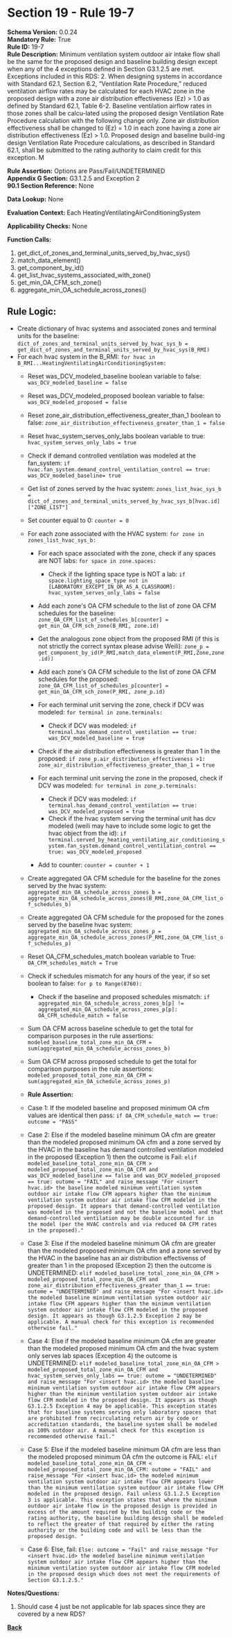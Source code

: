 # Section 19 - Rule 19-7               
**Schema Version:** 0.0.24      
**Mandatory Rule:** True    
**Rule ID:** 19-7                 
**Rule Description:**  Minimum ventilation system outdoor air intake flow shall be the same for the proposed design and baseline building design except when any of the 4 exceptions defined in Section G3.1.2.5 are met.  
Exceptions included in this RDS:
2. When designing systems in accordance with Standard 62.1, Section 6.2, “Ventilation Rate Procedure,” reduced ventilation airflow rates may be calculated for each HVAC zone in the proposed design with a zone air distribution effectiveness (Ez) > 1.0 as defined by Standard 62.1, Table 6-2. Baseline ventilation airflow rates in those zones shall be calcu-lated using the proposed design Ventilation Rate Procedure calculation with the following change only. Zone air distribution effectiveness shall be changed to (Ez) = 1.0 in each zone having a zone air distribution effectiveness (Ez) > 1.0. Proposed design and baseline build-ing design Ventilation Rate Procedure calculations, as described in Standard 62.1, shall be submitted to the rating authority to claim credit for this exception. M


**Rule Assertion:** Options are Pass/Fail/UNDETERMINED      
**Appendix G Section:** G3.1.2.5 and Exception 2           
**90.1 Section Reference:** None  

**Data Lookup:** None    

**Evaluation Context:** Each HeatingVentilatingAirConditioningSystem  

**Applicability Checks:**  None
   
**Function Calls:**  
1. get_dict_of_zones_and_terminal_units_served_by_hvac_sys()    
2. match_data_element()  
3. get_component_by_id()  
4. get_list_hvac_systems_associated_with_zone()  
5. get_min_OA_CFM_sch_zone()  
6. aggregate_min_OA_schedule_across_zones()  



## Rule Logic:   
- Create dictionary of hvac systems and associated zones and terminal units for the baseline: `dict_of_zones_and_terminal_units_served_by_hvac_sys_b = get_dict_of_zones_and_terminal_units_served_by_hvac_sys(B_RMI)`   
- For each hvac system in the B_RMI: `for hvac in B_RMI...HeatingVentilatingAirConditioningSystem:`  
    - Reset was_DCV_modeled_baseline boolean variable to false: `was_DCV_modeled_baseline = false`  
    - Reset was_DCV_modeled_proposed boolean variable to false: `was_DCV_modeled_proposed = false`  
    - Reset zone_air_distribution_effectiveness_greater_than_1 boolean to false: `zone_air_distribution_effectiveness_greater_than_1 = false`  
    - Reset hvac_system_serves_only_labs boolean variable to true: `hvac_system_serves_only_labs = true`  
    - Check if demand controlled ventilation was modeled at the fan_system: `if hvac.fan_system.demand_control_ventilation_control == true: was_DCV_modeled_baseline= true`  
    
    - Get list of zones served by the hvac system: `zones_list_hvac_sys_b = dict_of_zones_and_terminal_units_served_by_hvac_sys_b[hvac.id]["ZONE_LIST"]`  
    - Set counter equal to 0: `counter = 0`  
    
    - For each zone associated with the HVAC system: `for zone in zones_list_hvac_sys_b:`  
        - For each space associated with the zone, check if any spaces are NOT labs: `for space in zone.spaces:`
            - Check if the lighting space type is NOT a lab: `if space.lighting_space_type not in [LABORATORY_EXCEPT_IN_OR_AS_A_CLASSROOM]: hvac_system_serves_only_labs = false`    
        
        - Add each zone's OA CFM schedule to the list of zone OA CFM schedules for the baseline: `zone_OA_CFM_list_of_schedules_b[counter] = get_min_OA_CFM_sch_zone(B_RMI, zone.id)`  
        - Get the analogous zone object from the proposed RMI (if this is not strictly the correct syntax please advise Weili): `zone_p = get_component_by_id(P_RMI,match_data_element(P_RMI,Zone,zone.id))`    
        - Add each zone's OA CFM schedule to the list of zone OA CFM schedules for the proposed: `zone_OA_CFM_list_of_schedules_p[counter] = get_min_OA_CFM_sch_zone(P_RMI, zone_p.id)`  

        - For each terminal unit serving the zone, check if DCV was modeled: `for terminal in zone.terminals:`  
            - Check if DCV was modeled: `if terminal.has_demand_control_ventilation == true: was_DCV_modeled_baseline = true`  
        
        - Check if the air distribution effectiveness is greater than 1 in the proposed: `if zone_p.air_distribution_effectiveness >1: zone_air_distribution_effectiveness_greater_than_1 = true`  
        
        - For each terminal unit serving the zone in the proposed, check if DCV was modeled: `for terminal in zone_p.terminals:`  
            - Check if DCV was modeled: `if terminal.has_demand_control_ventilation == true: was_DCV_modeled_proposed = true`  
            - Check if the hvac system serving the terminal unit has dcv modeled (weili may have to include some logic to get the hvac object from the id): `if terminal.served_by_heating_ventilating_air_conditioning_system.fan_system.demand_control_ventilation_control == true: was_DCV_modeled_proposed`  
        
        - Add to counter: `counter = counter + 1`  
    
    - Create aggregated OA CFM schedule for the baseline for the zones served by the hvac system: `aggregated_min_OA_schedule_across_zones_b = aggregate_min_OA_schedule_across_zones(B_RMI,zone_OA_CFM_list_of_schedules_b)`  
    - Create aggregated OA CFM schedule for the proposed for the zones served by the baseline hvac system: `aggregated_min_OA_schedule_across_zones_p = aggregate_min_OA_schedule_across_zones(P_RMI,zone_OA_CFM_list_of_schedules_p)`  

    - Reset OA_CFM_schedules_match boolean variable to True: `OA_CFM_schedules_match = True`  
    - Check if schedules mismatch for any hours of the year, if so set boolean to false: `for p to Range(8760):`  
        - Check if the baseline and proposed schedules mismatch: `if aggregated_min_OA_schedule_across_zones_b[p] != aggregated_min_OA_schedule_across_zones_p[p]: OA_CFM_schedule_match = false`   

    - Sum OA CFM across baseline schedule to get the total for comparison purposes in the rule assertions: `modeled_baseline_total_zone_min_OA_CFM = sum(aggregated_min_OA_schedule_across_zones_b)`  
    - Sum OA CFM across proposed schedule to get the total for comparison purposes in the rule assertions: `modeled_proposed_total_zone_min_OA_CFM = sum(aggregated_min_OA_schedule_across_zones_p)`  



    - **Rule Assertion:** 
    - Case 1: If the modeled baseline and proposed minimum OA cfm values are identical then pass: `if OA_CFM_schedule_match == true: outcome = "PASS"`  
    - Case 2: Else if the modeled baseline minimum OA cfm are greater than the modeled proposed minimum OA cfm and a zone served by the HVAC in the baseline has demand controlled ventilation modeled in the proposed (Exception 1) then the outcome is Fail: `elif modeled_baseline_total_zone_min_OA_CFM > modeled_proposed_total_zone_min_OA_CFM and was_DCV_modeled_baseline == false and was_DCV_modeled_proposed == true: outome = "FAIL" and raise_message "For <insert hvac.id> the baseline modeled minimum ventilation system outdoor air intake flow CFM appears higher than the minimum ventilation system outdoor air intake flow CFM modeled in the proposed design. It appears that demand-controlled ventilation was modeled in the proposed and not the baseline model and that demand-controlled ventilation may be double accounted for in the model (per the HVAC controls and via reduced OA CFM rates in the proposed)."`  
    - Case 3: Else if the modeled baseline minimum OA cfm are greater than the modeled proposed minimum OA cfm and a zone served by the HVAC in the baseline has an air distribution effectivenss of greater than 1 in the proposed (Exception 2) then the outcome is UNDETERMINED: `elif modeled_baseline_total_zone_min_OA_CFM > modeled_proposed_total_zone_min_OA_CFM and zone_air_distribution_effectiveness_greater_than_1 == true: outome = "UNDETERMINED" and raise_message "For <insert hvac.id> the modeled baseline minimum ventilation system outdoor air intake flow CFM appears higher than the minimum ventilation system outdoor air intake flow CFM modeled in the proposed design. It appears as though G3.1.2.5 Exception 2 may be applicable. A manual check for this exception is recommended otherwise fail."`  
    - Case 4: Else if the modeled baseline minimum OA cfm are greater than the modeled proposed minimum OA cfm and the hvac system only serves lab spaces (Exception 4) the outcome is UNDETERMINED: `elif modeled_baseline_total_zone_min_OA_CFM > modeled_proposed_total_zone_min_OA_CFM and hvac_system_serves_only_labs == true: outome = "UNDETERMINED" and raise_message "For <insert hvac.id> the modeled baseline minimum ventilation system outdoor air intake flow CFM appears higher than the minimum ventilation system outdoor air intake flow CFM modeled in the proposed design. It appears as though G3.1.2.5 Exception 4 may be applicable. This exception states that for baseline systems serving only laboratory spaces that are prohibited from recirculating return air by code or accreditation standards, the baseline system shall be modeled as 100% outdoor air. A manual check for this exception is recommended otherwise fail."`  
    - Case 5: Else if the modeled baseline minimum OA cfm are less than the modeled proposed minimum OA cfm the outcome is FAIL: `elif modeled_baseline_total_zone_min_OA_CFM < modeled_proposed_total_zone_min_OA_CFM: outome = "FAIL" and raise_message "For <insert hvac.id> the modeled minimum ventilation system outdoor air intake flow CFM appears lower than the minimum ventilation system outdoor air intake flow CFM modeled in the proposed design. Fail unless G3.1.2.5 Exception 3 is applicable. This exception states that where the minimum outdoor air intake flow in the proposed design is provided in excess of the amount required by the building code or the rating authority, the baseline building design shall be modeled to reflect the greater of that required by either the rating authority or the building code and will be less than the proposed design. "`  
    - Case 6: Else, fail: `Else: outcome = "Fail" and raise_message "For <insert hvac.id> the modeled baseline minimum ventilation system outdoor air intake flow CFM appears higher than the minimum ventilation system outdoor air intake flow CFM modeled in the proposed design which does not meet the requirements of Section G3.1.2.5."`


**Notes/Questions:**   
1. Should case 4 just be not applicable for lab spaces since they are covered by a new RDS? 

**[Back](_toc.md)**